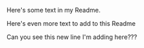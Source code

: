 Here's some text in my Readme.

Here's even more text to add to this Readme

Can you see this new line I'm adding here???
